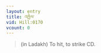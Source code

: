 ```yaml
---
layout: entry
title: འཁྱེལ་
vid: Hill:0170
vcount: 0
---
```

> (in Ladakh) To hit, to strike CD\.


